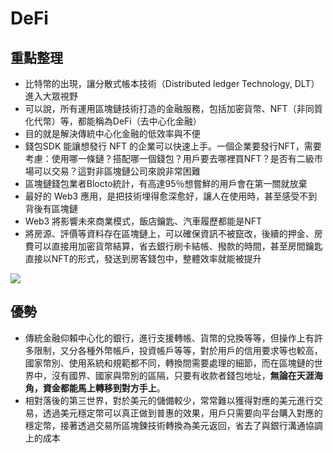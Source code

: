 # DeFi

## 重點整理
- 比特幣的出現，讓分散式帳本技術（Distributed ledger Technology, DLT）進入大眾視野
- 可以說，所有運用區塊鏈技術打造的金融服務，包括加密貨幣、NFT（非同質化代幣）等，都能稱為DeFi（去中心化金融）
- 目的就是解決傳統中心化金融的低效率與不便
- 錢包SDK 能讓想發行 NFT 的企業可以快速上手。一個企業要發行NFT，需要考慮：使用哪一條鏈？搭配哪一個錢包？用戶要去哪裡買NFT？是否有二級市場可以交易？這對非區塊鏈公司來說非常困難
- 區塊鏈錢包業者Blocto統計，有高達95％想嘗鮮的用戶會在第一關就放棄
- 最好的 Web3 應用，是把技術埋得愈深愈好，讓人在使用時，甚至感受不到背後有區塊鏈
- Web3 將影響未來商業模式，飯店鑰匙、汽車履歷都能是NFT
- 將房源、評價等資料存在區塊鏈上，可以確保資訊不被竄改，後續的押金、房費可以直接用加密貨幣結算，省去銀行刷卡結帳、撥款的時間，甚至房間鑰匙直接以NFT的形式，發送到房客錢包中，整體效率就能被提升

![](https://bnextmedia.s3.hicloud.net.tw/image/album/2022-03/img-1648720269-83484.jpg)

## 優勢
- 傳統金融仰賴中心化的銀行，進行支援轉帳、貨幣的兌換等等，但操作上有許多限制，又分各種外幣帳戶，投資帳戶等等，對於用戶的信用要求等也較高，國家幣別、使用系統和規範都不同，轉換間需要處理的細節，而在區塊鏈的世界中，沒有國界、國家與幣別的區隔，只要有收款者錢包地址，**無論在天涯海角，資金都能馬上轉移到對方手上**。
- 相對落後的第三世界，對於美元的儲備較少，常常難以獲得對應的美元進行交易，透過美元穩定幣可以真正做到普惠的效果，用戶只需要向平台購入對應的穩定幣，接著透過交易所區塊鍊技術轉換為美元返回，省去了與銀行溝通協調上的成本
